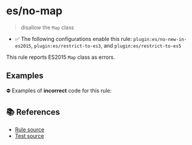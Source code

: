 # es/no-map
> disallow the `Map` class

- ✅ The following configurations enable this rule: `plugin:es/no-new-in-es2015`, `plugin:es/restrict-to-es3`, and `plugin:es/restrict-to-es5`

This rule reports ES2015 `Map` class as errors.

## Examples

⛔ Examples of **incorrect** code for this rule:

<eslint-playground type="bad" code="/*eslint es/no-map: error */
let map = new Map()
" />

## 📚 References

- [Rule source](https://github.com/mysticatea/eslint-plugin-es/blob/v4.1.0/lib/rules/no-map.js)
- [Test source](https://github.com/mysticatea/eslint-plugin-es/blob/v4.1.0/tests/lib/rules/no-map.js)
